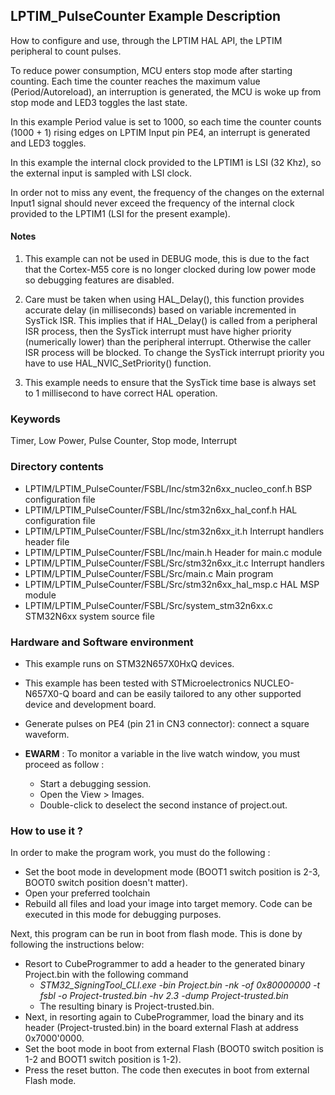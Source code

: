 ## <b>LPTIM_PulseCounter Example Description</b>

How to configure and use, through the LPTIM HAL API, the LPTIM peripheral 
to count pulses.

To reduce power consumption, MCU enters stop mode after starting counting.
Each time the counter reaches the maximum value (Period/Autoreload), an interruption
is generated, the MCU is woke up from stop mode and LED3 toggles the last state.
  
In this example Period value is set to 1000, so each time the counter counts
(1000 + 1) rising edges on LPTIM Input pin PE4, an interrupt is generated and LED3
toggles.

In this example the internal clock provided to the LPTIM1 is LSI (32 Khz),
so the external input is sampled with LSI clock. 

In order not to miss any event, the frequency of the changes on the external Input1 signal should never exceed the
frequency of the internal clock provided to the LPTIM1 (LSI for the present example).

#### <b>Notes</b>

 1. This example can not be used in DEBUG mode, this is due to the fact
    that the Cortex-M55 core is no longer clocked during low power mode
    so debugging features are disabled.

 2. Care must be taken when using HAL_Delay(), this function provides accurate
    delay (in milliseconds) based on variable incremented in SysTick ISR. This
    implies that if HAL_Delay() is called from a peripheral ISR process, then 
    the SysTick interrupt must have higher priority (numerically lower)
    than the peripheral interrupt. Otherwise the caller ISR process will be blocked.
    To change the SysTick interrupt priority you have to use HAL_NVIC_SetPriority() function.
      
 3. This example needs to ensure that the SysTick time base is always set to 1 millisecond
    to have correct HAL operation.


### <b>Keywords</b>

Timer, Low Power, Pulse Counter, Stop mode, Interrupt

### <b>Directory contents</b>

  - LPTIM/LPTIM_PulseCounter/FSBL/Inc/stm32n6xx_nucleo_conf.h  BSP configuration file
  - LPTIM/LPTIM_PulseCounter/FSBL/Inc/stm32n6xx_hal_conf.h     HAL configuration file
  - LPTIM/LPTIM_PulseCounter/FSBL/Inc/stm32n6xx_it.h           Interrupt handlers header file
  - LPTIM/LPTIM_PulseCounter/FSBL/Inc/main.h                   Header for main.c module  
  - LPTIM/LPTIM_PulseCounter/FSBL/Src/stm32n6xx_it.c           Interrupt handlers
  - LPTIM/LPTIM_PulseCounter/FSBL/Src/main.c                   Main program
  - LPTIM/LPTIM_PulseCounter/FSBL/Src/stm32n6xx_hal_msp.c      HAL MSP module
  - LPTIM/LPTIM_PulseCounter/FSBL/Src/system_stm32n6xx.c       STM32N6xx system source file


### <b>Hardware and Software environment</b>

  - This example runs on STM32N657X0HxQ devices.
    
  - This example has been tested with STMicroelectronics NUCLEO-N657X0-Q
    board and can be easily tailored to any other supported device
    and development board.

  - Generate pulses on PE4 (pin 21 in CN3 connector): connect a square waveform.

  - **EWARM** : To monitor a variable in the live watch window, you must proceed as follow :
    - Start a debugging session.
    - Open the View > Images.
    - Double-click to deselect the second instance of project.out. 

### <b>How to use it ?</b>

In order to make the program work, you must do the following :

 - Set the boot mode in development mode (BOOT1 switch position is 2-3, BOOT0 switch position doesn't matter).
 - Open your preferred toolchain
 - Rebuild all files and load your image into target memory. Code can be executed in this mode for debugging purposes.

 Next, this program can be run in boot from flash mode. This is done by following the instructions below:
 
 - Resort to CubeProgrammer to add a header to the generated binary Project.bin with the following command
   - *STM32_SigningTool_CLI.exe -bin Project.bin -nk -of 0x80000000 -t fsbl -o Project-trusted.bin -hv 2.3 -dump Project-trusted.bin*
   - The resulting binary is Project-trusted.bin.
 - Next, in resorting again to CubeProgrammer, load the binary and its header (Project-trusted.bin) in the board external Flash at address 0x7000'0000.
 - Set the boot mode in boot from external Flash (BOOT0 switch position is 1-2 and BOOT1 switch position is 1-2).
 - Press the reset button. The code then executes in boot from external Flash mode.

